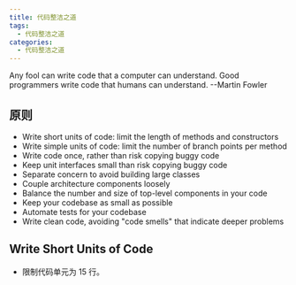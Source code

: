 ```yaml
---
title: 代码整洁之道
tags:
  - 代码整洁之道
categories:
  - 代码整洁之道
---
```


Any fool can write code that a computer can understand. Good programmers write code that humans can understand.  --Martin Fowler

## 原则

* Write short units of code: limit the length of methods and constructors
* Write simple units of code: limit the number of branch points per method
* Write code once, rather than risk copying buggy code
* Keep unit interfaces small than risk copying buggy code
* Separate concern to avoid building large classes
* Couple architecture components loosely
* Balance the number and size of top-level components in your code
* Keep your codebase as small as possible
* Automate tests for your codebase
* Write clean code, avoiding "code smells" that indicate deeper problems

<!-- more -->

## Write Short Units of Code

* 限制代码单元为 15 行。




